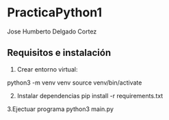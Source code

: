 # PracticaPython1

Jose Humberto Delgado Cortez

## Requisitos e instalación

1. Crear entorno virtual:

python3 -m venv venv
source venv/bin/activate

2. Instalar dependencias
pip install -r requirements.txt

3.Ejectuar programa
python3 main.py

